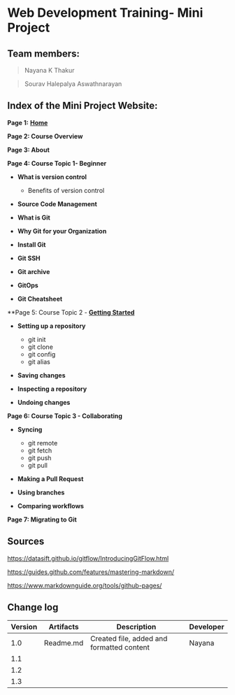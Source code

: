 
# **Web Development Training- Mini Project**

## **Team members:**

>Nayana K Thakur

>Sourav Halepalya Aswathnarayan 

## **Index of the Mini Project Website:**

**Page 1:** 
[**Home**](pages/Homepage.md)

**Page 2: Course Overview**

**Page 3: About**

**Page 4: Course Topic 1- Beginner**

* **What is version control**

  * Benefits of version control

* **Source Code Management**

* **What is Git**

* **Why Git for your Organization**

* **Install Git**

* **Git SSH**

* **Git archive**

* **GitOps**

* **Git Cheatsheet**

**Page 5: Course Topic 2 - [**Getting Started**](pages/gettingstarted.md)

* **Setting up a repository**

  * git init
  * git clone
  * git config
  * git alias

* **Saving changes**

* **Inspecting a repository**

* **Undoing changes**


**Page 6: Course Topic 3 - Collaborating**

* **Syncing**

  * git remote
  * git fetch
  * git push
  * git pull

* **Making a Pull Request**

* **Using branches**

* **Comparing workflows**

**Page 7: Migrating to Git**

## Sources
https://datasift.github.io/gitflow/IntroducingGitFlow.html

https://guides.github.com/features/mastering-markdown/

https://www.markdownguide.org/tools/github-pages/

## Change log
Version | Artifacts | Description | Developer
------------ | ------------- | ------------- | ------------- |
1.0 | Readme.md | Created file, added and formatted content | Nayana
1.1|  | | |
1.2|  | | |
1.3|  | | |